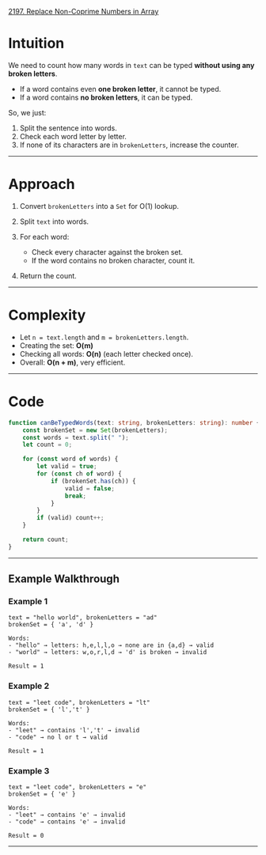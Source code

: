 [2197. Replace Non-Coprime Numbers in Array](https://leetcode.com/problems/replace-non-coprime-numbers-in-array/)

# Intuition

We need to count how many words in `text` can be typed **without using any broken letters**.

* If a word contains even **one broken letter**, it cannot be typed.
* If a word contains **no broken letters**, it can be typed.

So, we just:

1. Split the sentence into words.
2. Check each word letter by letter.
3. If none of its characters are in `brokenLetters`, increase the counter.

---

# Approach

1. Convert `brokenLetters` into a `Set` for O(1) lookup.
2. Split `text` into words.
3. For each word:

   * Check every character against the broken set.
   * If the word contains no broken character, count it.
4. Return the count.

---

# Complexity

* Let `n = text.length` and `m = brokenLetters.length`.
* Creating the set: **O(m)**
* Checking all words: **O(n)** (each letter checked once).
* Overall: **O(n + m)**, very efficient.

---

# Code

```typescript
function canBeTypedWords(text: string, brokenLetters: string): number {
    const brokenSet = new Set(brokenLetters);
    const words = text.split(" ");
    let count = 0;

    for (const word of words) {
        let valid = true;
        for (const ch of word) {
            if (brokenSet.has(ch)) {
                valid = false;
                break;
            }
        }
        if (valid) count++;
    }

    return count;
}
```

---

## Example Walkthrough

### Example 1

```
text = "hello world", brokenLetters = "ad"
brokenSet = { 'a', 'd' }

Words:
- "hello" → letters: h,e,l,l,o → none are in {a,d} → valid
- "world" → letters: w,o,r,l,d → 'd' is broken → invalid

Result = 1
```

### Example 2

```
text = "leet code", brokenLetters = "lt"
brokenSet = { 'l','t' }

Words:
- "leet" → contains 'l','t' → invalid
- "code" → no l or t → valid

Result = 1
```

### Example 3

```
text = "leet code", brokenLetters = "e"
brokenSet = { 'e' }

Words:
- "leet" → contains 'e' → invalid
- "code" → contains 'e' → invalid

Result = 0
```

---
